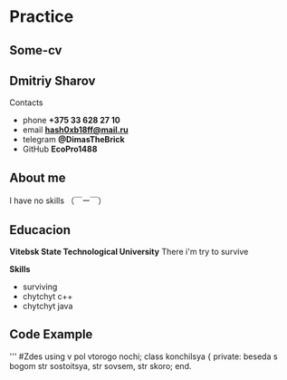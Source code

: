 # Practice
Some-cv
---
**Dmitriy Sharov**
---
Contacts
- phone **+375 33 628 27 10**
- email **hash0xb18ff@mail.ru**
- telegram **@DimasTheBrick**
- GitHub **EcoPro1488**

**About me**
---
I have no skills （￣ー￣）

**Educacion**
---
**Vitebsk State Technological University**
There i'm try to survive

**Skills**
- surviving
- chytchyt c++
- chytchyt java

**Code Example**
---
\'''
#Zdes <moi kreativ>
  using v pol vtorogo nochi; 
    class konchilsya {
      private:
  beseda s bogom str sostoitsya, str sovsem, str skoro;
end.

